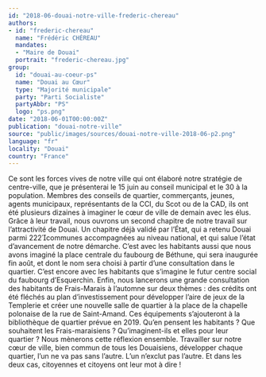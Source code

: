 ```yaml
---
id: "2018-06-douai-notre-ville-frederic-chereau"
authors:
- id: "frederic-chereau"
  name: "Frédéric CHÉREAU"
  mandates: 
  - "Maire de Douai"
  portrait: "frederic-chereau.jpg"
group:
  id: "douai-au-coeur-ps"
  name: "Douai au Cœur"
  type: "Majorité municipale"
  party: "Parti Socialiste"
  partyAbbr: "PS"
  logo: "ps.png"
date: "2018-06-01T00:00:00Z"
publication: "douai-notre-ville"
source: "public/images/sources/douai-notre-ville-2018-06-p2.png"
language: "fr"
locality: "Douai"
country: "France"
---
```


Ce sont les forces vives de notre ville qui ont élaboré notre stratégie de centre-ville, que je présenterai le 15 juin au conseil municipal et le 30 à la population. Membres des conseils de quartier, commerçants, jeunes, agents municipaux, représentants de la CCI, du Scot ou de la CAD, ils ont été plusieurs dizaines à imaginer le cœur de ville de demain avec les élus. Grâce à leur travail, nous ouvrons un second chapitre de notre travail sur l’attractivité de Douai. Un chapitre déjà validé par l’État, qui a retenu Douai parmi 222communes accompagnées au niveau national, et qui salue l’état d’avancement de notre démarche.
C’est avec les habitants aussi que nous avons imaginé la place centrale du faubourg de Béthune, qui sera inaugurée fin août, et dont le nom sera choisi à partir d’une consultation dans le quartier. C’est encore avec les habitants que s’imagine le futur centre social du faubourg d’Esquerchin.
Enfin, nous lancerons une grande consultation des habitants de Frais-Marais à l’automne sur deux thèmes : des crédits ont été fléchés au plan d’investissement pour développer l’aire de jeux de la Templerie et créer une nouvelle salle de quartier à la place de la chapelle polonaise de la rue de Saint-Amand. Ces équipements s’ajouteront à la bibliothèque de quartier prévue en 2019. Qu’en pensent les habitants ? Que souhaitent les Frais-maraisiens ? Qu’imaginent-ils et elles pour leur quartier ? Nous mènerons cette réflexion ensemble.
Travailler sur notre cœur de ville, bien commun de tous les Douaisiens, développer chaque quartier, l’un ne va pas sans l’autre. L’un n’exclut pas l’autre. Et dans les deux cas, citoyennes et citoyens ont leur mot à dire !
